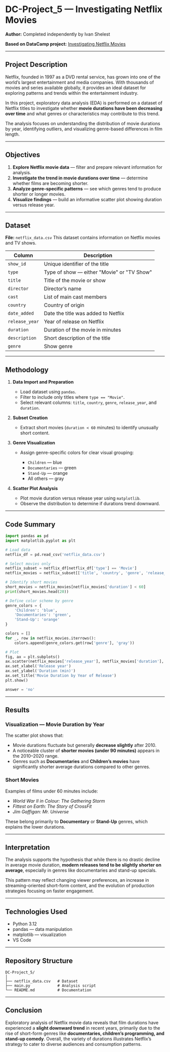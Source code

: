 # DC-Project_5 — Investigating Netflix Movies

**Author:** Completed independently by Ivan Shelest

**Based on DataCamp project:** [Investigating Netflix Movies](https://app.datacamp.com/learn/projects/1674)

---

## Project Description

Netflix, founded in 1997 as a DVD rental service, has grown into one of the world’s largest entertainment and media companies. With thousands of movies and series available globally, it provides an ideal dataset for exploring patterns and trends within the entertainment industry.

In this project, exploratory data analysis (EDA) is performed on a dataset of Netflix titles to investigate whether **movie durations have been decreasing over time** and what genres or characteristics may contribute to this trend.

The analysis focuses on understanding the distribution of movie durations by year, identifying outliers, and visualizing genre-based differences in film length.

---

## Objectives

1. **Explore Netflix movie data** — filter and prepare relevant information for analysis.
2. **Investigate the trend in movie durations over time** — determine whether films are becoming shorter.
3. **Analyze genre-specific patterns** — see which genres tend to produce shorter or longer movies.
4. **Visualize findings** — build an informative scatter plot showing duration versus release year.

---

## Dataset

**File:** `netflix_data.csv`
This dataset contains information on Netflix movies and TV shows.

| Column         | Description                                |
| -------------- | ------------------------------------------ |
| `show_id`      | Unique identifier of the title             |
| `type`         | Type of show — either "Movie" or "TV Show" |
| `title`        | Title of the movie or show                 |
| `director`     | Director’s name                            |
| `cast`         | List of main cast members                  |
| `country`      | Country of origin                          |
| `date_added`   | Date the title was added to Netflix        |
| `release_year` | Year of release on Netflix                 |
| `duration`     | Duration of the movie in minutes           |
| `description`  | Short description of the title             |
| `genre`        | Show genre                                 |

---

## Methodology

1. **Data Import and Preparation**

   * Load dataset using `pandas`.
   * Filter to include only titles where `type == "Movie"`.
   * Select relevant columns: `title`, `country`, `genre`, `release_year`, and `duration`.

2. **Subset Creation**

   * Extract short movies (`duration < 60` minutes) to identify unusually short content.

3. **Genre Visualization**

   * Assign genre-specific colors for clear visual grouping:

     * `Children` — blue
     * `Documentaries` — green
     * `Stand-Up` — orange
     * All others — gray

4. **Scatter Plot Analysis**

   * Plot movie duration versus release year using `matplotlib`.
   * Observe the distribution to determine if durations trend downward.

---

## Code Summary

```python
import pandas as pd
import matplotlib.pyplot as plt

# Load data
netflix_df = pd.read_csv('netflix_data.csv')

# Select movies only
netflix_subset = netflix_df[netflix_df['type'] == 'Movie']
netflix_movies = netflix_subset[['title', 'country', 'genre', 'release_year', 'duration']]

# Identify short movies
short_movies = netflix_movies[netflix_movies['duration'] < 60]
print(short_movies.head(20))

# Define color scheme by genre
genre_colors = {
    'Children': 'blue',
    'Documentaries': 'green',
    'Stand-Up': 'orange'
}

colors = []
for _, row in netflix_movies.iterrows():
    colors.append(genre_colors.get(row['genre'], 'gray'))

# Plot
fig, ax = plt.subplots()
ax.scatter(netflix_movies['release_year'], netflix_movies['duration'], c=colors)
ax.set_xlabel('Release year')
ax.set_ylabel('Duration (min)')
ax.set_title('Movie Duration by Year of Release')
plt.show()

answer = 'no'
```

---

## Results

### Visualization — Movie Duration by Year

The scatter plot shows that:

* Movie durations fluctuate but generally **decrease slightly** after 2010.
* A noticeable cluster of **shorter movies (under 90 minutes)** appears in the 2010–2020 range.
* Genres such as **Documentaries** and **Children’s movies** have significantly shorter average durations compared to other genres.

### Short Movies

Examples of films under 60 minutes include:

* *World War II in Colour: The Gathering Storm*
* *Fittest on Earth: The Story of CrossFit*
* *Jim Gaffigan: Mr. Universe*

These belong primarily to **Documentary** or **Stand-Up** genres, which explains the lower durations.

---

## Interpretation

The analysis supports the hypothesis that while there is no drastic decline in average movie duration, **modern releases tend to be slightly shorter on average**, especially in genres like documentaries and stand-up specials.

This pattern may reflect changing viewer preferences, an increase in streaming-oriented short-form content, and the evolution of production strategies focusing on faster engagement.

---

## Technologies Used

* Python 3.12
* pandas — data manipulation
* matplotlib — visualization
* VS Code

---

## Repository Structure

```
DC-Project_5/
│
├── netflix_data.csv   # Dataset
├── main.py            # Analysis script
└── README.md          # Documentation
```

---

## Conclusion

Exploratory analysis of Netflix movie data reveals that film durations have experienced a **slight downward trend** in recent years, primarily due to the rise of short-form genres like **documentaries, children’s programming, and stand-up comedy**.
Overall, the variety of durations illustrates Netflix’s strategy to cater to diverse audiences and consumption patterns.